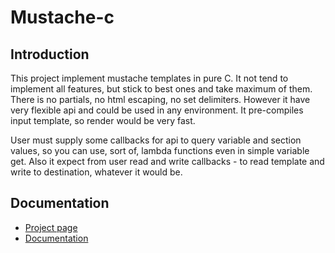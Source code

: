 Mustache-c
===============

Introduction
----------------
This project implement mustache templates in pure C. It not tend to implement all features, but stick to best ones and take maximum of them.
There is no partials, no html escaping, no set delimiters. However it have very flexible api and could be used in any environment. It pre-compiles
input template, so render would be very fast.

User must supply some callbacks for api to query variable and section values, so you can use, sort of, lambda functions even in simple variable get.
Also it expect from user read and write callbacks - to read template and write to destination, whatever it would be.

Documentation
----------------
 * [Project page](http://x86-64.github.com/mustache-c/)
 * [Documentation](http://x86-64.github.com/mustache-c/html/)

